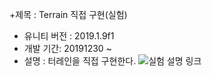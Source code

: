 +제목 : Terrain 직접 구현(실험)
+ 유니티 버전 : 2019.1.9f1
+ 개발 기간: 20191230 ~ 
+ 설명 : 터레인을 직접 구현한다.
![실험 설명 링크](https://sagacityjang.tistory.com/59)
